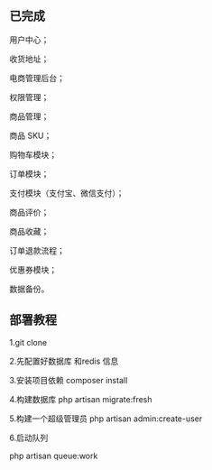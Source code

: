 ## 已完成

用户中心；

收货地址；

电商管理后台；

权限管理；

商品管理；

商品 SKU；

购物车模块；

订单模块；

支付模块（支付宝、微信支付）；

商品评价；

商品收藏；

订单退款流程；

优惠券模块；


数据备份。

## 部署教程
1.git clone

2.先配置好数据库 和redis 信息

3.安装项目依赖
composer install

4.构建数据库
php artisan migrate:fresh

5.构建一个超级管理员
php artisan admin:create-user

6.启动队列

php artisan queue:work



